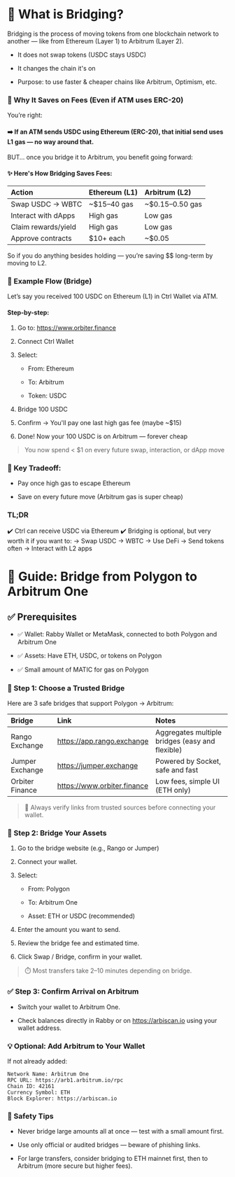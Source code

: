 # 🧱 What is Bridging?
Bridging is the process of moving tokens from one blockchain network to another — like from Ethereum (Layer 1) to Arbitrum (Layer 2).

* It does not swap tokens (USDC stays USDC)

* It changes the chain it's on

* Purpose: to use faster & cheaper chains like Arbitrum, Optimism, etc.

### 🧾 Why It Saves on Fees (Even if ATM uses ERC-20)
You’re right:
#### ➡️ If an ATM sends USDC using Ethereum (ERC-20), that initial send uses L1 gas — no way around that.

BUT… once you bridge it to Arbitrum, you benefit going forward:

#### ✨ Here's How Bridging Saves Fees:

Action|Ethereum (L1)|Arbitrum (L2)
:---|:---|:---
Swap USDC → WBTC|~$15–40 gas|~$0.15–0.50 gas
Interact with dApps|High gas|Low gas
Claim rewards/yield|High gas|Low gas
Approve contracts|$10+ each|~$0.05
So if you do anything besides holding — you’re saving $$ long-term by moving to L2.

### 🔁 Example Flow (Bridge)
Let’s say you received 100 USDC on Ethereum (L1) in Ctrl Wallet via ATM.

#### Step-by-step:
1. Go to: https://www.orbiter.finance

2. Connect Ctrl Wallet

3. Select:

    * From: Ethereum

    * To: Arbitrum

    * Token: USDC

4. Bridge 100 USDC

5. Confirm → You'll pay one last high gas fee (maybe ~$15)

6. Done! Now your 100 USDC is on Arbitrum — forever cheap

>You now spend < $1 on every future swap, interaction, or dApp move

### 🧠 Key Tradeoff:
* Pay once high gas to escape Ethereum

* Save on every future move (Arbitrum gas is super cheap)

### TL;DR
✔️ Ctrl can receive USDC via Ethereum
✔️ Bridging is optional, but very worth it if you want to:
→ Swap USDC → WBTC
→ Use DeFi
→ Send tokens often
→ Interact with L2 apps

# 🧭 Guide: Bridge from Polygon to Arbitrum One
## ✅ Prerequisites
* ✅ Wallet: Rabby Wallet or MetaMask, connected to both Polygon and Arbitrum One

* ✅ Assets: Have ETH, USDC, or tokens on Polygon

* ✅ Small amount of MATIC for gas on Polygon

### 🔁 Step 1: Choose a Trusted Bridge
Here are 3 safe bridges that support Polygon → Arbitrum:


Bridge|Link|Notes
:---|:---|:---
Rango Exchange|https://app.rango.exchange|Aggregates multiple bridges (easy and flexible)
Jumper Exchange|https://jumper.exchange|Powered by Socket, safe and fast
Orbiter Finance|https://www.orbiter.finance|Low fees, simple UI (ETH only)
>🔐 Always verify links from trusted sources before connecting your wallet.

### 🔁 Step 2: Bridge Your Assets
1. Go to the bridge website (e.g., Rango or Jumper)

2. Connect your wallet.

3. Select:

    * From: Polygon

    * To: Arbitrum One

    * Asset: ETH or USDC (recommended)

4. Enter the amount you want to send.

5. Review the bridge fee and estimated time.

6. Click Swap / Bridge, confirm in your wallet.

>⏱️ Most transfers take 2–10 minutes depending on bridge.

### ✅ Step 3: Confirm Arrival on Arbitrum
* Switch your wallet to Arbitrum One.

* Check balances directly in Rabby or on https://arbiscan.io using your wallet address.

### 💡 Optional: Add Arbitrum to Your Wallet
If not already added:
```
Network Name: Arbitrum One  
RPC URL: https://arb1.arbitrum.io/rpc  
Chain ID: 42161  
Currency Symbol: ETH  
Block Explorer: https://arbiscan.io
```

### 🛑 Safety Tips
* Never bridge large amounts all at once — test with a small amount first.

* Use only official or audited bridges — beware of phishing links.

* For large transfers, consider bridging to ETH mainnet first, then to Arbitrum (more secure but higher fees).